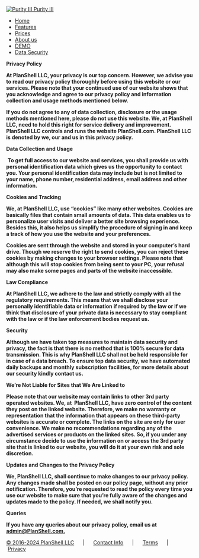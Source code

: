  [![Purity III](/templates/purity_iii/images/logo.png) Purity III](https://planshell.com/ "Purity III")

* [Home](https://planshell.com/index.php)
* [Features](https://planshell.com/index.php/features)
* [Prices](https://planshell.com/index.php/prices)
* [About us](https://planshell.com/index.php/about-us)
* [DEMO](https://planshell.com/index.php/demo)
* [Data Security](https://planshell.com/index.php/datasecurity-planshell)

   

**Privacy Policy**

**At PlanShell LLC, your privacy is our top concern. However, we advise you to read our privacy policy thoroughly before using this website or our services. Please note that your continued use of our website shows that you acknowledge and agree to our privacy policy and information collection and usage methods mentioned below.**

**If you do not agree to any of data collection, disclosure or the usage methods mentioned here, please do not use this website. We, at PlanShell LLC, need to hold this right for service delivery and improvement. PlanShell LLC controls and runs the website PlanShell.com. PlanShell LLC is denoted by we, our and us in this privacy policy.**

**Data Collection and Usage**

 **To get full access to our website and services, you shall provide us with personal identification data which gives us the opportunity to contact you. Your personal identification data may include but is not limited to your name, phone number, residential address, email address and other information.**

**Cookies and Tracking**

**We, at PlanShell LLC, use “cookies” like many other websites. Cookies are basically files that contain small amounts of data. This data enables us to personalize user visits and deliver a better site browsing experience. Besides this, it also helps us simplify the procedure of signing in and keep a track of how you use the website and your preferences.**

**Cookies are sent through the website and stored in your computer’s hard drive. Though we reserve the right to send cookies, you can reject these cookies by making changes to your browser settings. Please note that although this will stop cookies from being sent to your PC, your refusal may also make some pages and parts of the website inaccessible.**

**Law Compliance**

**At PlanShell LLC, we adhere to the law and strictly comply with all the regulatory requirements. This means that we shall disclose your personally identifiable data or information if required by the law or if we think that disclosure of your private data is necessary to stay compliant with the law or if the law enforcement bodies request us.**

**Security**

**Although we have taken top measures to maintain data security and privacy, the fact is that there is no method that is 100% secure for data transmission. This is why PlanShell LLC shall not be held responsible for in case of a data breach. To ensure top data security, we have automated daily backups and monthly subscription facilities, for more details about our security kindly contact us.**

**We’re Not Liable for Sites that We Are Linked to**

**Please note that our website may contain links to other 3rd party operated websites. We, at  PlanShell LLC, have zero control of the content they post on the linked website. Therefore, we make no warranty or representation that the information that appears on these third-party websites is accurate or complete. The links on the site are only for user convenience. We make no recommendations regarding any of the advertised services or products on the linked sites. So, if you under any circumstance decide to use the information on or access the 3rd party site that is linked to our website, you will do it at your own risk and sole discretion.**

**Updates and Changes to the Privacy Policy**

**We, PlanShell LLC, shall continue to make changes to our privacy policy. Any changes made shall be posted on our policy page, without any prior notification. Therefore, you’re requested to read the policy every time you use our website to make sure that you’re fully aware of the changes and updates made to the policy. If needed, we shall notify you.**

**Queries**

**If you have any queries about our privacy policy, email us at [admin@PlanShell.com.](mailto:admin@PlanShell.com)**

[© 2016-2024 PlanShell LLC](https://www.planshell.com/index.php)      |      [Contact Info](https://planshell.com/index.php/contact-us)      |      [Terms](https://planshell.com/index.php/terms)      |      [Privacy](https://planshell.com/index.php/privacy)
